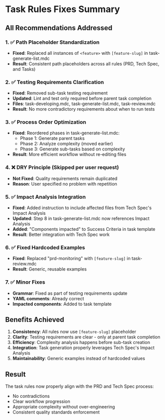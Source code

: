 # Task Rules Fixes Summary

## All Recommendations Addressed

### 1. ✅ Path Placeholder Standardization

- **Fixed**: Replaced all instances of `<feature>` with `[feature-slug]` in task-generate-list.mdc
- **Result**: Consistent path placeholders across all rules (PRD, Tech Spec, and Tasks)

### 2. ✅ Testing Requirements Clarification

- **Fixed**: Removed sub-task testing requirement
- **Updated**: Lint and test only required before parent task completion
- **Files**: task-developing.mdc, task-generate-list.mdc, task-review.mdc
- **Result**: No more contradictory requirements about when to run tests

### 3. ✅ Process Order Optimization

- **Fixed**: Reordered phases in task-generate-list.mdc:
    - Phase 1: Generate parent tasks
    - Phase 2: Analyze complexity (moved earlier)
    - Phase 3: Generate sub-tasks based on complexity
- **Result**: More efficient workflow without re-editing files

### 4. ❌ DRY Principle (Skipped per user request)

- **Not Fixed**: Quality requirements remain duplicated
- **Reason**: User specified no problem with repetition

### 5. ✅ Impact Analysis Integration

- **Fixed**: Added instruction to include affected files from Tech Spec's Impact Analysis
- **Updated**: Step 8 in task-generate-list.mdc now references Impact Analysis
- **Added**: "Components impacted" to Success Criteria in task template
- **Result**: Better integration with Tech Spec work

### 6. ✅ Fixed Hardcoded Examples

- **Fixed**: Replaced "prd-monitoring" with `[feature-slug]` in task-review.mdc
- **Result**: Generic, reusable examples

### 7. ✅ Minor Fixes

- **Grammar**: Fixed as part of testing requirements update
- **YAML comments**: Already correct
- **Impacted components**: Added to task template

## Benefits Achieved

1. **Consistency**: All rules now use `[feature-slug]` placeholder
2. **Clarity**: Testing requirements are clear - only at parent task completion
3. **Efficiency**: Complexity analysis happens before sub-task creation
4. **Integration**: Task generation properly leverages Tech Spec's Impact Analysis
5. **Maintainability**: Generic examples instead of hardcoded values

## Result

The task rules now properly align with the PRD and Tech Spec process:

- No contradictions
- Clear workflow progression
- Appropriate complexity without over-engineering
- Consistent quality standards enforcement
